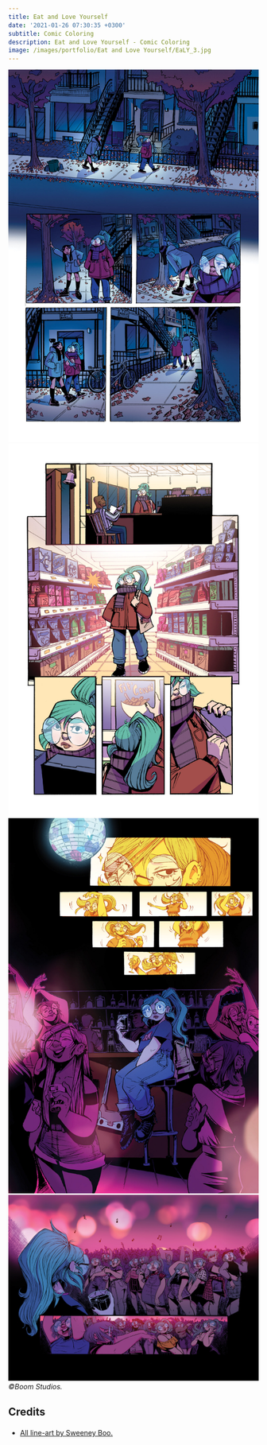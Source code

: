```yaml
---
title: Eat and Love Yourself
date: '2021-01-26 07:30:35 +0300'
subtitle: Comic Coloring
description: Eat and Love Yourself - Comic Coloring
image: /images/portfolio/Eat and Love Yourself/EaLY_3.jpg
---
```


<div class="gallery-box">
  <div class="gallery">
    <img src="/images/portfolio/Eat and Love Yourself/EaLY_1.jpg" alt="Project">
    <img src="/images/portfolio/Eat and Love Yourself/EaLY_2.jpg" alt="Project">
    <img src="/images/portfolio/Eat and Love Yourself/EaLY_3.jpg" alt="Project">
    <img src="/images/portfolio/Eat and Love Yourself/EaLY_4.jpg" alt="Project">
  </div>
  <em>©Boom Studios.</em>
</div>

<div class="block-header inner-sm" style="margin-top: 1.5em; margin-bottom: 1.5em">
  <h2 class="block-title line-top">Credits</h2>
</div>

* <a href="#secao-destino">All line-art by Sweeney Boo.</a>

